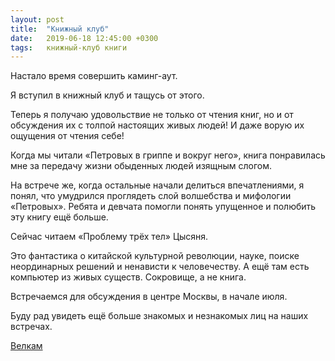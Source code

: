 ```yaml
---
layout: post
title:  "Книжный клуб"
date:   2019-06-18 12:45:00 +0300
tags:   книжный-клуб книги
---
```


Настало время совершить каминг-аут. 

Я вступил в книжный клуб и тащусь от этого. 

Теперь я получаю удовольствие не только от чтения книг, но и от обсуждения их с толпой настоящих живых людей! И даже ворую их ощущения от чтения себе! 

Когда мы читали «Петровых в гриппе и вокруг него», книга понравилась мне за передачу жизни обыденных людей изящным слогом. 

На встрече же, когда остальные начали делиться впечатлениями, я понял, что умудрился проглядеть слой волшебства и мифологии «Петровых». Ребята и девчата помогли понять упущенное и полюбить эту книгу ещё больше. 

Сейчас читаем «Проблему трёх тел» Цысяня. 

Это фантастика о китайской культурной революции, науке, поиске неординарных решений и ненависти к человечеству. А ещё там есть компьютер из живых существ. Сокровище, а не книга. 

Встречаемся для обсуждения в центре Москвы, в начале июля. 

Буду рад увидеть ещё больше знакомых и незнакомых лиц на наших встречах. 

[Велкам](https://t.me/joinchat/CXrH404-kA9tl48RkBineQ)